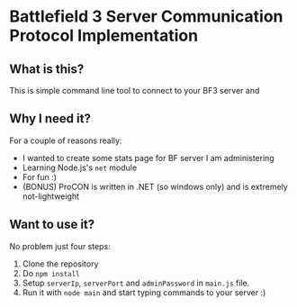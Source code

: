 Battlefield 3 Server Communication Protocol Implementation
==========================================================

What is this?
-------------
This is simple command line tool to connect to your BF3 server and 

Why I need it?
--------------
For a couple of reasons really:
* I wanted to create some stats page for BF server I am administering
* Learning Node.js's `net` module
* For fun :)
* (BONUS) ProCON is written in .NET (so windows only) and is extremely not-lightweight

Want to use it?
---------------
No problem just four steps:

1) Clone the repository
2) Do `npm install`
3) Setup `serverIp`, `serverPort` and `adminPassword` in `main.js` file.
4) Run it with `node main` and start typing commands to your server :)
